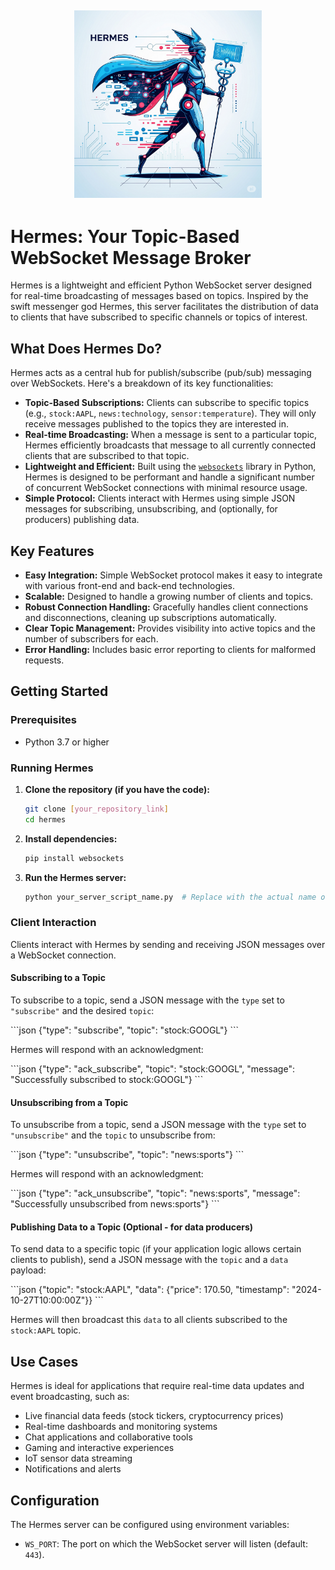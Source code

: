 ## <p align="center"><img src="hermes.png" alt="Hermes" width="300"></p>

# Hermes: Your Topic-Based WebSocket Message Broker

Hermes is a lightweight and efficient Python WebSocket server designed for real-time broadcasting of messages based on topics. Inspired by the swift messenger god Hermes, this server facilitates the distribution of data to clients that have subscribed to specific channels or topics of interest.

## What Does Hermes Do?

Hermes acts as a central hub for publish/subscribe (pub/sub) messaging over WebSockets. Here's a breakdown of its key functionalities:

* **Topic-Based Subscriptions:** Clients can subscribe to specific topics (e.g., `stock:AAPL`, `news:technology`, `sensor:temperature`). They will only receive messages published to the topics they are interested in.
* **Real-time Broadcasting:** When a message is sent to a particular topic, Hermes efficiently broadcasts that message to all currently connected clients that are subscribed to that topic.
* **Lightweight and Efficient:** Built using the [`websockets`](https://websockets.readthedocs.io/) library in Python, Hermes is designed to be performant and handle a significant number of concurrent WebSocket connections with minimal resource usage.
* **Simple Protocol:** Clients interact with Hermes using simple JSON messages for subscribing, unsubscribing, and (optionally, for producers) publishing data.

## Key Features

* **Easy Integration:** Simple WebSocket protocol makes it easy to integrate with various front-end and back-end technologies.
* **Scalable:** Designed to handle a growing number of clients and topics.
* **Robust Connection Handling:** Gracefully handles client connections and disconnections, cleaning up subscriptions automatically.
* **Clear Topic Management:** Provides visibility into active topics and the number of subscribers for each.
* **Error Handling:** Includes basic error reporting to clients for malformed requests.

## Getting Started

### Prerequisites

* Python 3.7 or higher

### Running Hermes

1.  **Clone the repository (if you have the code):**

    ```bash
    git clone [your_repository_link]
    cd hermes
    ```

2.  **Install dependencies:**

    ```bash
    pip install websockets
    ```

3.  **Run the Hermes server:**

    ```bash
    python your_server_script_name.py  # Replace with the actual name of your Python server file
    ```


### Client Interaction

Clients interact with Hermes by sending and receiving JSON messages over a WebSocket connection.

#### Subscribing to a Topic

To subscribe to a topic, send a JSON message with the `type` set to `"subscribe"` and the desired `topic`:

\`\`\`json
{"type": "subscribe", "topic": "stock:GOOGL"}
\`\`\`

Hermes will respond with an acknowledgment:

\`\`\`json
{"type": "ack_subscribe", "topic": "stock:GOOGL", "message": "Successfully subscribed to stock:GOOGL"}
\`\`\`

#### Unsubscribing from a Topic

To unsubscribe from a topic, send a JSON message with the `type` set to `"unsubscribe"` and the `topic` to unsubscribe from:

\`\`\`json
{"type": "unsubscribe", "topic": "news:sports"}
\`\`\`

Hermes will respond with an acknowledgment:

\`\`\`json
{"type": "ack_unsubscribe", "topic": "news:sports", "message": "Successfully unsubscribed from news:sports"}
\`\`\`

#### Publishing Data to a Topic (Optional - for data producers)

To send data to a specific topic (if your application logic allows certain clients to publish), send a JSON message with the `topic` and a `data` payload:

\`\`\`json
{"topic": "stock:AAPL", "data": {"price": 170.50, "timestamp": "2024-10-27T10:00:00Z"}}
\`\`\`

Hermes will then broadcast this `data` to all clients subscribed to the `stock:AAPL` topic.

## Use Cases

Hermes is ideal for applications that require real-time data updates and event broadcasting, such as:

* Live financial data feeds (stock tickers, cryptocurrency prices)
* Real-time dashboards and monitoring systems
* Chat applications and collaborative tools
* Gaming and interactive experiences
* IoT sensor data streaming
* Notifications and alerts

## Configuration

The Hermes server can be configured using environment variables:

* `WS_PORT`: The port on which the WebSocket server will listen (default: `443`).




